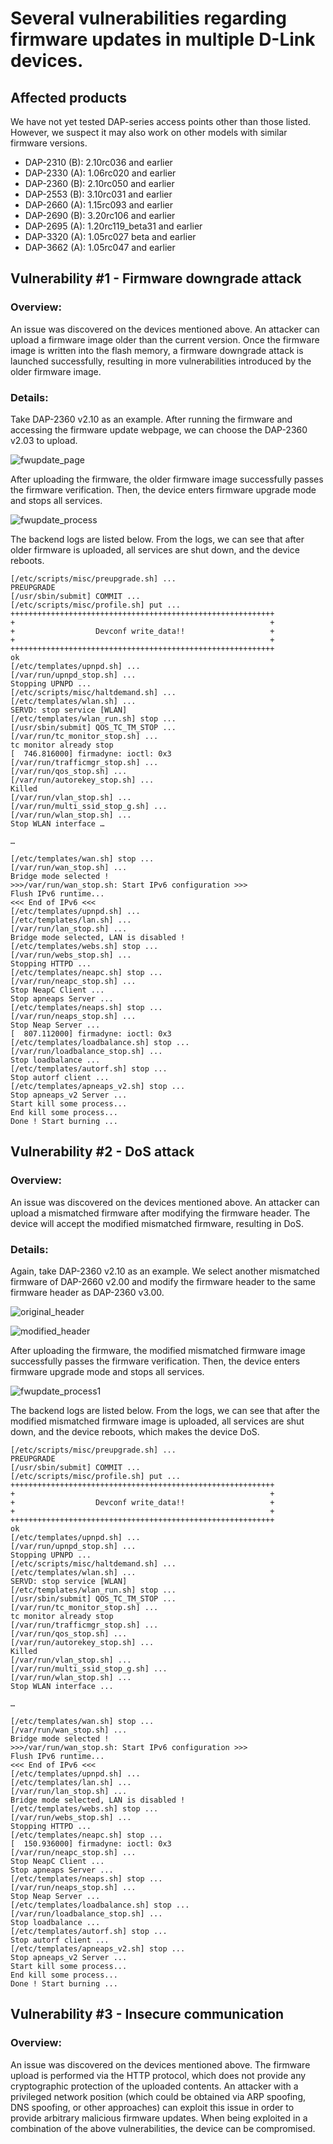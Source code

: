 # Several vulnerabilities regarding firmware updates in multiple D-Link devices.

## Affected products
We have not yet tested DAP-series access points other than those listed. However, we suspect it may also work on other models with similar firmware versions.

- DAP-2310 (B): 2.10rc036 and earlier
- DAP-2330 (A): 1.06rc020 and earlier
- DAP-2360 (B): 2.10rc050 and earlier
- DAP-2553 (B): 3.10rc031 and earlier
- DAP-2660 (A): 1.15rc093 and earlier
- DAP-2690 (B): 3.20rc106 and earlier
- DAP-2695 (A): 1.20rc119_beta31 and earlier
- DAP-3320 (A): 1.05rc027 beta and earlier
- DAP-3662 (A): 1.05rc047 and earlier


## Vulnerability #1 - Firmware downgrade attack
### Overview: 
An issue was discovered on the devices mentioned above. An attacker can upload a firmware image older than the current version. Once the firmware image is written into the flash memory, a firmware downgrade attack is launched successfully, resulting in more vulnerabilities introduced by the older firmware image.

### Details:
Take DAP-2360 v2.10 as an example. After running the firmware and accessing the firmware update webpage, we can choose the DAP-2360 v2.03 to upload. 

![fwupdate_page](./figs/d-link1.png)

After uploading the firmware, the older firmware image successfully passes the firmware verification. Then, the device enters firmware upgrade mode and stops all services.

![fwupdate_process](./figs/d-link2.png)

The backend logs are listed below. From the logs, we can see that after older firmware is uploaded, all services are shut down, and the device reboots.

```
[/etc/scripts/misc/preupgrade.sh] ...
PREUPGRADE
[/usr/sbin/submit] COMMIT ...
[/etc/scripts/misc/profile.sh] put ...
+++++++++++++++++++++++++++++++++++++++++++++++++++++++++++
+                                                         +
+                  Devconf write_data!!                   +
+                                                         +
+++++++++++++++++++++++++++++++++++++++++++++++++++++++++++
ok
[/etc/templates/upnpd.sh] ...
[/var/run/upnpd_stop.sh] ...
Stopping UPNPD ...
[/etc/scripts/misc/haltdemand.sh] ...
[/etc/templates/wlan.sh] ...
SERVD: stop service [WLAN]
[/etc/templates/wlan_run.sh] stop ...
[/usr/sbin/submit] QOS_TC_TM_STOP ...
[/var/run/tc_monitor_stop.sh] ...
tc monitor already stop
[  746.816000] firmadyne: ioctl: 0x3
[/var/run/trafficmgr_stop.sh] ...
[/var/run/qos_stop.sh] ...
[/var/run/autorekey_stop.sh] ...
Killed
[/var/run/vlan_stop.sh] ...
[/var/run/multi_ssid_stop_g.sh] ...
[/var/run/wlan_stop.sh] ...
Stop WLAN interface …

…

[/etc/templates/wan.sh] stop ...
[/var/run/wan_stop.sh] ...
Bridge mode selected !
>>>/var/run/wan_stop.sh: Start IPv6 configuration >>>
Flush IPv6 runtime...
<<< End of IPv6 <<<
[/etc/templates/upnpd.sh] ...
[/etc/templates/lan.sh] ...
[/var/run/lan_stop.sh] ...
Bridge mode selected, LAN is disabled !
[/etc/templates/webs.sh] stop ...
[/var/run/webs_stop.sh] ...
Stopping HTTPD ...
[/etc/templates/neapc.sh] stop ...
[/var/run/neapc_stop.sh] ...
Stop NeapC Client ...
Stop apneaps Server ...
[/etc/templates/neaps.sh] stop ...
[/var/run/neaps_stop.sh] ...
Stop Neap Server ...
[  807.112000] firmadyne: ioctl: 0x3
[/etc/templates/loadbalance.sh] stop ...
[/var/run/loadbalance_stop.sh] ...
Stop loadbalance ...
[/etc/templates/autorf.sh] stop ...
Stop autorf client ...
[/etc/templates/apneaps_v2.sh] stop ...
Stop apneaps_v2 Server ...
Start kill some process...
End kill some process...
Done ! Start burning ...
```

## Vulnerability #2 - DoS attack
### Overview: 
An issue was discovered on the devices mentioned above. An attacker can upload a mismatched firmware after modifying the firmware header. The device will accept the modified mismatched firmware, resulting in DoS. 

### Details:
Again, take DAP-2360 v2.10 as an example. We select another mismatched firmware of DAP-2660 v2.00 and modify the firmware header to the same firmware header as DAP-2360 v3.00.

![original_header](./figs/d-link3.png)

![modified_header](./figs/d-link4.png)

After uploading the firmware, the modified mismatched firmware image successfully passes the firmware verification. Then, the device enters firmware upgrade mode and stops all services.

![fwupdate_process1](./figs/d-link5.png)

The backend logs are listed below. From the logs, we can see that after the modified mismatched firmware image is uploaded, all services are shut down, and the device reboots, which makes the device DoS.

```
[/etc/scripts/misc/preupgrade.sh] ...
PREUPGRADE
[/usr/sbin/submit] COMMIT ...
[/etc/scripts/misc/profile.sh] put ...
+++++++++++++++++++++++++++++++++++++++++++++++++++++++++++
+                                                         +
+                  Devconf write_data!!                   +
+                                                         +
+++++++++++++++++++++++++++++++++++++++++++++++++++++++++++
ok
[/etc/templates/upnpd.sh] ...
[/var/run/upnpd_stop.sh] ...
Stopping UPNPD ...
[/etc/scripts/misc/haltdemand.sh] ...
[/etc/templates/wlan.sh] ...
SERVD: stop service [WLAN]
[/etc/templates/wlan_run.sh] stop ...
[/usr/sbin/submit] QOS_TC_TM_STOP ...
[/var/run/tc_monitor_stop.sh] ...
tc monitor already stop
[/var/run/trafficmgr_stop.sh] ...
[/var/run/qos_stop.sh] ...
[/var/run/autorekey_stop.sh] ...
Killed
[/var/run/vlan_stop.sh] ...
[/var/run/multi_ssid_stop_g.sh] ...
[/var/run/wlan_stop.sh] ...
Stop WLAN interface ...

…

[/etc/templates/wan.sh] stop ...
[/var/run/wan_stop.sh] ...
Bridge mode selected !
>>>/var/run/wan_stop.sh: Start IPv6 configuration >>>
Flush IPv6 runtime...
<<< End of IPv6 <<<
[/etc/templates/upnpd.sh] ...
[/etc/templates/lan.sh] ...
[/var/run/lan_stop.sh] ...
Bridge mode selected, LAN is disabled !
[/etc/templates/webs.sh] stop ...
[/var/run/webs_stop.sh] ...
Stopping HTTPD ...
[/etc/templates/neapc.sh] stop ...
[  150.936000] firmadyne: ioctl: 0x3
[/var/run/neapc_stop.sh] ...
Stop NeapC Client ...
Stop apneaps Server ...
[/etc/templates/neaps.sh] stop ...
[/var/run/neaps_stop.sh] ...
Stop Neap Server ...
[/etc/templates/loadbalance.sh] stop ...
[/var/run/loadbalance_stop.sh] ...
Stop loadbalance ...
[/etc/templates/autorf.sh] stop ...
Stop autorf client ...
[/etc/templates/apneaps_v2.sh] stop ...
Stop apneaps_v2 Server ...
Start kill some process...
End kill some process...
Done ! Start burning ...
```

## Vulnerability #3 - Insecure communication
### Overview: 
An issue was discovered on the devices mentioned above. The firmware upload is performed via the HTTP protocol, which does not provide any cryptographic protection of the uploaded contents. An attacker with a privileged network position (which could be obtained via ARP spoofing, DNS spoofing, or other approaches) can exploit this issue in order to provide arbitrary malicious firmware updates. When being exploited in a combination of the above vulnerabilities, the device can be compromised. 
